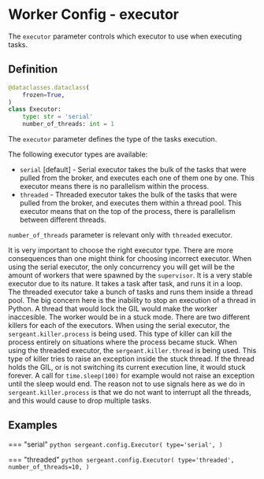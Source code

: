 # Worker Config - executor

The `executor` parameter controls which executor to use when executing tasks.


## Definition

```python
@dataclasses.dataclass(
    frozen=True,
)
class Executor:
    type: str = 'serial'
    number_of_threads: int = 1
```

The `executor` parameter defines the type of the tasks execution.

The following executor types are available:

- `serial` [default] - Serial executor takes the bulk of the tasks that were pulled from the broker, and executes each one of them one by one. This executor means there is no parallelism within the process.
- `threaded` - Threaded executor takes the bulk of the tasks that were pulled from the broker, and executes them within a thread pool. This executor means that on the top of the process, there is parallelism between different threads.

`number_of_threads` parameter is relevant only with `threaded` executor.

It is very important to choose the right executor type. There are more consequences than one might think for choosing incorrect executor. When using the serial executor, the only concurrency you will get will be the amount of workers that were spawned by the `supervisor`. It is a very stable executor due to its nature. It takes a task after task, and runs it in a loop. The threaded executor take a bunch of tasks and runs them inside a thread pool. The big concern here is the inability to stop an execution of a thread in Python. A thread that would lock the GIL would make the worker inaccesible. The worker would be in a stuck mode. There are two different killers for each of the executors. When using the serial executor, the `sergeant.killer.process` is being used. This type of killer can kill the process entirely on situations where the process became stuck. When using the threaded executor, the `sergeant.killer.thread` is being used. This type of killer tries to raise an exception inside the stuck thread. If the thread holds the GIL, or is not switching its current execution line, it would stuck forever. A call for `time.sleep(100)` for example would not raise an exception until the sleep would end. The reason not to use signals here as we do in `sergeant.killer.process` is that we do not want to interrupt all the threads, and this would cause to drop multiple tasks.


## Examples

=== "serial"
    ```python
    sergeant.config.Executor(
        type='serial',
    )
    ```

=== "threaded"
    ```python
    sergeant.config.Executor(
        type='threaded',
        number_of_threads=10,
    )
    ```
